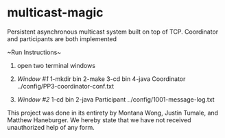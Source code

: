 # multicast-magic
 Persistent asynchronous multicast system built on top of TCP. Coordinator and participants are both implemented

 ~Run Instructions~
 1) open two terminal windows
 
 2) *Window #1*
  1-mkdir bin
  2-make
  3-cd bin
  4-java Coordinator ../config/PP3-coordinator-conf.txt
 
 3) *Window #2*
  1-cd bin
  2-java Participant ../config/1001-message-log.txt

This project was done in its entirety by Montana Wong, Justin Tumale, and Matthew Haneburger. We hereby
state that we have not received unauthorized help of any form. 
